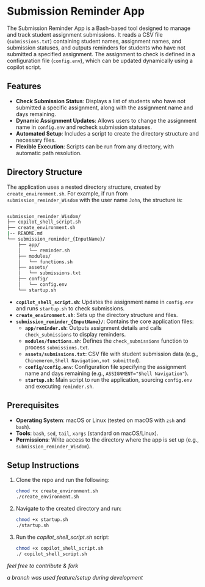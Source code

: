# Submission Reminder App

The Submission Reminder App is a Bash-based tool designed to manage and track student assignment submissions. It reads a CSV file (`submissions.txt`) containing student names, assignment names, and submission statuses, and outputs reminders for students who have not submitted a specified assignment. The assignment to check is defined in a configuration file (`config.env`), which can be updated dynamically using a copilot script.

## Features

- **Check Submission Status**: Displays a list of students who have not submitted a specific assignment, along with the assignment name and days remaining.
- **Dynamic Assignment Updates**: Allows users to change the assignment name in `config.env` and recheck submission statuses.
- **Automated Setup**: Includes a script to create the directory structure and necessary files.
- **Flexible Execution**: Scripts can be run from any directory, with automatic path resolution.

## Directory Structure

The application uses a nested directory structure, created by `create_environment.sh`. For example, if run from `submission_reminder_Wisdom` with the user name `John`, the structure is:

```bash

submission_reminder_Wisdom/
├── copilot_shell_script.sh
├── create_environment.sh
|-- README.md
└── submission_reminder_{InputName}/
    ├── app/
    │   └── reminder.sh
    ├── modules/
    │   └── functions.sh
    ├── assets/
    │   └── submissions.txt
    ├── config/
    │   └── config.env
    └── startup.sh
```


- **`copilot_shell_script.sh`**: Updates the assignment name in `config.env` and runs `startup.sh` to check submissions.
- **`create_environment.sh`**: Sets up the directory structure and files.
- **`submission_reminder_{InputName}/`**: Contains the core application files:
  - **`app/reminder.sh`**: Outputs assignment details and calls `check_submissions` to display reminders.
  - **`modules/functions.sh`**: Defines the `check_submissions` function to process `submissions.txt`.
  - **`assets/submissions.txt`**: CSV file with student submission data (e.g., `Chinemerem,Shell Navigation,not submitted`).
  - **`config/config.env`**: Configuration file specifying the assignment name and days remaining (e.g., `ASSIGNMENT="Shell Navigation"`).
  - **`startup.sh`**: Main script to run the application, sourcing `config.env` and executing `reminder.sh`.

## Prerequisites

- **Operating System**: macOS or Linux (tested on macOS with `zsh` and `bash`).
- **Tools**: `bash`, `sed`, `tail`, `xargs` (standard on macOS/Linux).
- **Permissions**: Write access to the directory where the app is set up (e.g., `submission_reminder_Wisdom`).

## Setup Instructions


1. Clone the repo and run the following:

   ```bash
   chmod +x create_environment.sh
   ./create_environment.sh
    ```

2. Navigate to the created directory and run:

    ```bash
    chmod +x startup.sh
    ./startup.sh
    ```

3. Run the *copilot_shell_script.sh* script:

    ```bash
    chmod +x copilot_shell_script.sh
    ./ copilot_shell_script.sh
    ```

*feel free to contribute & fork*

*a branch was used feature/setup during development*
